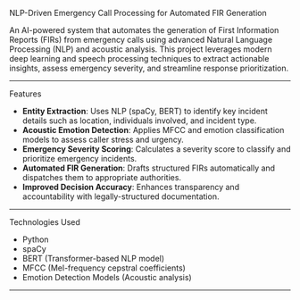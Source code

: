 NLP-Driven Emergency Call Processing for Automated FIR Generation

An AI-powered system that automates the generation of First Information Reports (FIRs) from emergency calls using advanced Natural Language Processing (NLP) and acoustic analysis. This project leverages modern deep learning and speech processing techniques to extract actionable insights, assess emergency severity, and streamline response prioritization.

---

Features

- **Entity Extraction**: Uses NLP (spaCy, BERT) to identify key incident details such as location, individuals involved, and incident type.
- **Acoustic Emotion Detection**: Applies MFCC and emotion classification models to assess caller stress and urgency.
- **Emergency Severity Scoring**: Calculates a severity score to classify and prioritize emergency incidents.
- **Automated FIR Generation**: Drafts structured FIRs automatically and dispatches them to appropriate authorities.
- **Improved Decision Accuracy**: Enhances transparency and accountability with legally-structured documentation.

---

Technologies Used

- Python
- spaCy
- BERT (Transformer-based NLP model)
- MFCC (Mel-frequency cepstral coefficients)
- Emotion Detection Models (Acoustic analysis)

---

